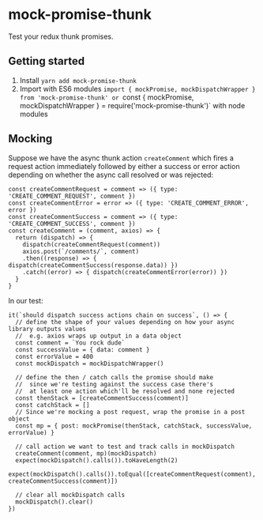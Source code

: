 # mock-promise-thunk

Test your redux thunk promises.

## Getting started
1. Install `yarn add mock-promise-thunk`
2. Import with ES6 modules `import { mockPromise, mockDispatchWrapper } from 'mock-promise-thunk' or `const { mockPromise, mockDispatchWrapper } = require('mock-promise-thunk')` with node modules

## Mocking

Suppose we have the async thunk action `createComment` which fires a request action immediately followed by either a success or error action depending on whether the async call resolved or was rejected:

```
const createCommentRequest = comment => ({ type: 'CREATE_COMMENT_REQUEST', comment })
const createCommentError = error => ({ type: 'CREATE_COMMENT_ERROR', error })
const createCommentSuccess = comment => ({ type: 'CREATE_COMMENT_SUCCESS', comment })
const createComment = (comment, axios) => {
  return (dispatch) => {
    dispatch(createCommentRequest(comment))
    axios.post(`/comments/`, comment)
    .then((response) => { dispatch(createCommentSuccess(response.data)) })
    .catch((error) => { dispatch(createCommentError(error)) })
  }
}
```

In our test:
```
it(`should dispatch success actions chain on success`, () => {
  // define the shape of your values depending on how your async library outputs values
  //  e.g. axios wraps up output in a data object
  const comment = `You rock dude`
  const successValue = { data: comment }
  const errorValue = 400
  const mockDispatch = mockDispatchWrapper()

  // define the then / catch calls the promise should make
  //  since we're testing against the success case there's
  //  at least one action which'll be resolved and none rejected
  const thenStack = [createCommentSuccess(comment)]
  const catchStack = []
  // Since we're mocking a post request, wrap the promise in a post object
  const mp = { post: mockPromise(thenStack, catchStack, successValue, errorValue) }

  // call action we want to test and track calls in mockDispatch
  createComment(comment, mp)(mockDispatch)
  expect(mockDispatch().calls()).toHaveLength(2)
  expect(mockDispatch().calls()).toEqual([createCommentRequest(comment), createCommentSuccess(comment)])

  // clear all mockDispatch calls
  mockDispatch().clear()
})
```

